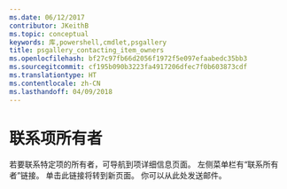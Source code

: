 ```yaml
---
ms.date: 06/12/2017
contributor: JKeithB
ms.topic: conceptual
keywords: 库,powershell,cmdlet,psgallery
title: psgallery_contacting_item_owners
ms.openlocfilehash: bf27c97fb66d2056f1972f5e097efaabedc35bb3
ms.sourcegitcommit: cf195b090b3223fa4917206dfec7f0b603873cdf
ms.translationtype: HT
ms.contentlocale: zh-CN
ms.lasthandoff: 04/09/2018
---
```

# <a name="contacting-item-owners"></a>联系项所有者

若要联系特定项的所有者，可导航到项详细信息页面。
左侧菜单栏有“联系所有者”链接。
单击此链接将转到新页面。
你可以从此处发送邮件。
